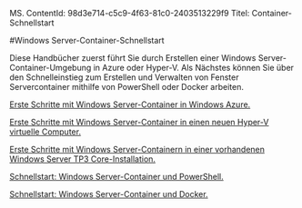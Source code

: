 MS. ContentId: 98d3e714-c5c9-4f63-81c0-2403513229f9
Titel: Container-Schnellstart

#Windows Server-Container-Schnellstart

Diese Handbücher zuerst führt Sie durch Erstellen einer Windows Server-Container-Umgebung in Azure oder Hyper-V.
Als Nächstes können Sie über den Schnelleinstieg zum Erstellen und Verwalten von Fenster Servercontainer mithilfe von PowerShell oder Docker arbeiten.

[Erste Schritte mit Windows Server-Container in Windows Azure.](./azure_setup.md)

[Erste Schritte mit Windows Server-Container in einen neuen Hyper-V virtuelle Computer.](./container_setup.md)

[Erste Schritte mit Windows Server-Containern in einer vorhandenen Windows Server TP3 Core-Installation.](./inplace_setup.md)

[Schnellstart: Windows Server-Container und PowerShell.](./manage_powershell.md)

[Schnellstart: Windows Server-Container und Docker.](./manage_docker.md)


